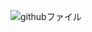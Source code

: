 ![githubファイル](https://github.com/231108leeseonwoo/lee-test/assets/139947485/25b7e544-a090-43c9-bc83-f40e6e541bea)
